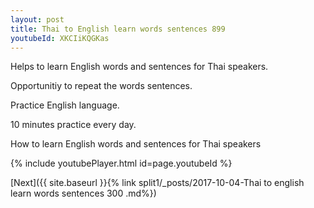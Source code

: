 ```yaml
---
layout: post
title: Thai to English learn words sentences 899 
youtubeId: XKCIiKQGKas
---
```

 
 
Helps to learn English words and sentences for Thai speakers.

Opportunitiy to repeat the words sentences. 

Practice English language. 
 
10 minutes practice every day. 
 
How to learn English words and sentences for Thai speakers 
 
{% include youtubePlayer.html id=page.youtubeId %}
 
 
[Next]({{ site.baseurl }}{% link  split1/_posts/2017-10-04-Thai to english learn words sentences 300 .md%})
 
